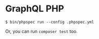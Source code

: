 # GraphQL PHP

```
$ bin/phpspec run --config .phpspec.yml
```

Or, you can run `composer test` too.
